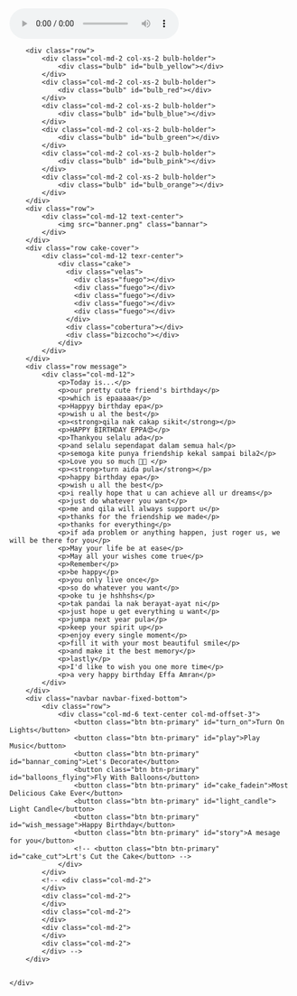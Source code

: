 <!DOCTYPE html>
<!--[if lt IE 7]> <html class="ie lt-ie9 lt-ie8 lt-ie7"> <![endif]-->
<!--[if IE 7]>    <html class="ie lt-ie9 lt-ie8"> <![endif]-->
<!--[if IE 8]>    <html class="ie lt-ie9"> <![endif]-->
<!--[if gt IE 8]> <html> <![endif]-->
<!--[if !IE]><!--><html lang="en"><!-- <![endif]-->
<head>
	<title>Happy Birthday</title>
	<meta charset="UTF-8" />
	<meta name="description" content="Happy Birthday">
	<meta name="robots" content="index, follow" />
	<link rel="author" href="https://plus.google.com/u/1/+AyushSharma1/" /> 
    <meta name="keywords" content="Birthday, Happy">
    <!-- Strat of Facebook Meta -->
    <meta property="og:type" content="E-Greeting" />
    <meta property="og:image" content="favicon.ico" />
    <meta property="og:description" content="Wish you a very Happy Birthday">
    <!-- End of Facebook Meta Tags -->
	<meta name="viewport" content="width=device-width, initial-scale=1.0, user-scalable=0, minimum-scale=1.0, maximum-scale=1.0">
	<meta name="apple-mobile-web-app-capable" content="yes">
	<meta name="apple-mobile-web-app-status-bar-style" content="black">
	<meta http-equiv="X-UA-Compatible" content="IE=9; IE=8; IE=7; IE=EDGE" />
	<link rel="stylesheet" href="https://maxcdn.bootstrapcdn.com/bootstrap/3.3.1/css/bootstrap.min.css">
	<link rel="stylesheet" type="text/css" href="stylesheet.css">
	<link rel="stylesheet" type="text/css" href="loading.css">
	<link href='http://fonts.googleapis.com/css?family=Signika' rel='stylesheet' type='text/css'>
	<!-- <link href='http://fonts.googleapis.com/css?family=Nunito' rel='stylesheet' type='text/css'> -->
	<link rel="stylesheet/less" href="cake.less">
	<script src="//cdnjs.cloudflare.com/ajax/libs/less.js/2.1.0/less.min.js"></script>
</head>

<body>
	<div class="loading"></div>
	<audio class="song" controls loop>
        <source src="hbd.mp3"></source>
	   Your browser isn't invited for super fun audio time.
  </audio>
		
		<div class="row">
			<div class="col-md-2 col-xs-2 bulb-holder">
				<div class="bulb" id="bulb_yellow"></div>
			</div>
			<div class="col-md-2 col-xs-2 bulb-holder">
				<div class="bulb" id="bulb_red"></div>
			</div>
			<div class="col-md-2 col-xs-2 bulb-holder">
				<div class="bulb" id="bulb_blue"></div>
			</div>
			<div class="col-md-2 col-xs-2 bulb-holder">
				<div class="bulb" id="bulb_green"></div>
			</div>
			<div class="col-md-2 col-xs-2 bulb-holder">
				<div class="bulb" id="bulb_pink"></div>
			</div>
			<div class="col-md-2 col-xs-2 bulb-holder">
				<div class="bulb" id="bulb_orange"></div>
			</div>
		</div>
		<div class="row">
			<div class="col-md-12 text-center">
				<img src="banner.png" class="bannar">
			</div>
		</div>
		<div class="row cake-cover">
			<div class="col-md-12 texr-center">
				<div class="cake">
				  <div class="velas">
				    <div class="fuego"></div>
				    <div class="fuego"></div>
				    <div class="fuego"></div>
				    <div class="fuego"></div>
				    <div class="fuego"></div>
				  </div>
				  <div class="cobertura"></div>
				  <div class="bizcocho"></div>
				</div>
			</div>
		</div>
		<div class="row message">
			<div class="col-md-12">
				<p>Today is...</p>
				<p>our pretty cute friend's birthday</p>
				<p>which is epaaaaa</p>
				<p>Happyy birthday epa</p>
				<p>wish u al the best</p>
				<p><strong>qila nak cakap sikit</strong></p>
				<p>HAPPY BIRTHDAY EPPA😍</p>
				<p>Thankyou selalu ada</p>
				<p>and selalu sependapat dalam semua hal</p>
				<p>semoga kite punya friendship kekal sampai bila2</p>
				<p>Love you so much 🫶🏻 </p>
				<p><strong>turn aida pula</strong></p>
				<p>happy birthday epa</p>
				<p>wish u all the best</p>
				<p>i really hope that u can achieve all ur dreams</p>
				<p>just do whatever you want</p>
				<p>me and qila will always support u</p>
				<p>thanks for the friendship we made</p>
				<p>thanks for everything</p>
				<p>if ada problem or anything happen, just roger us, we will be there for you</p>
				<p>May your life be at ease</p>
				<p>May all your wishes come true</p>
				<p>Remember</p>
				<p>be happy</p>
				<p>you only live once</p>
				<p>so do whatever you want</p>
				<p>oke tu je hshhshs</p>
				<p>tak pandai la nak berayat-ayat ni</p>
				<p>just hope u get everything u want</p>
				<p>jumpa next year pula</p>
				<p>keep your spirit up</p>
				<p>enjoy every single moment</p>
				<p>fill it with your most beautiful smile</p>
				<p>and make it the best memory</p>
				<p>lastly</p>
				<p>I'd like to wish you one more time</p>
				<p>a very happy birthday Effa Amran</p>
			</div>
		</div>
		<div class="navbar navbar-fixed-bottom">
			<div class="row">
				<div class="col-md-6 text-center col-md-offset-3">
					<button class="btn btn-primary" id="turn_on">Turn On Lights</button>
					<button class="btn btn-primary" id="play">Play Music</button>
					<button class="btn btn-primary" id="bannar_coming">Let's Decorate</button>
					<button class="btn btn-primary" id="balloons_flying">Fly With Balloons</button>
					<button class="btn btn-primary" id="cake_fadein">Most Delicious Cake Ever</button>
					<button class="btn btn-primary" id="light_candle"> Light Candle</button>
					<button class="btn btn-primary" id="wish_message">Happy Birthday</button>
					<button class="btn btn-primary" id="story">A mesage for you</button>
					<!-- <button class="btn btn-primary" id="cake_cut">Lrt's Cut the Cake</button> -->
				</div>
			</div>
			<!-- <div class="col-md-2">
			</div>
			<div class="col-md-2">
			</div>
			<div class="col-md-2">
			</div>
			<div class="col-md-2">
			</div>
			<div class="col-md-2">
			</div> -->
		</div>


	</div>
</body>
<script src="https://ajax.googleapis.com/ajax/libs/jquery/1.11.2/jquery.min.js"></script>
<script src="https://maxcdn.bootstrapcdn.com/bootstrap/3.3.1/js/bootstrap.min.js"></script>
<script src="effect.js"></script>
<script>
  (function(i,s,o,g,r,a,m){i['GoogleAnalyticsObject']=r;i[r]=i[r]||function(){
  (i[r].q=i[r].q||[]).push(arguments)},i[r].l=1*new Date();a=s.createElement(o),
  m=s.getElementsByTagName(o)[0];a.async=1;a.src=g;m.parentNode.insertBefore(a,m)
  })(window,document,'script','//www.google-analytics.com/analytics.js','ga');

  ga('create', 'UA-58229732-1', 'auto');
  ga('send', 'pageview');

</script>
</html>
